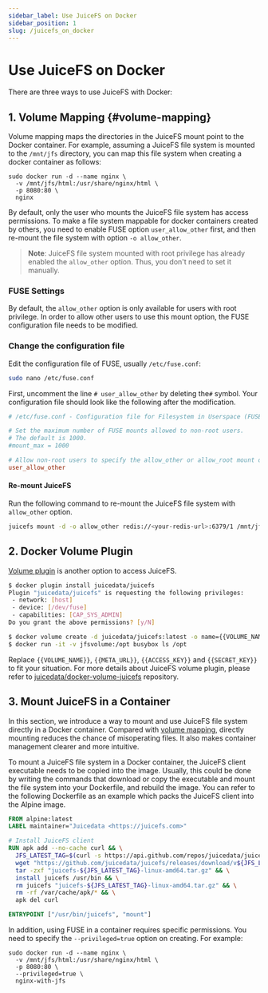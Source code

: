 ```yaml
---
sidebar_label: Use JuiceFS on Docker
sidebar_position: 1
slug: /juicefs_on_docker
---
```

# Use JuiceFS on Docker

There are three ways to use JuiceFS with Docker:

## 1. Volume Mapping {#volume-mapping}

Volume mapping maps the directories in the JuiceFS mount point to the Docker container. For example, assuming a JuiceFS file system is mounted to the `/mnt/jfs` directory, you can map this file system when creating a docker container as follows:

```shell
sudo docker run -d --name nginx \
  -v /mnt/jfs/html:/usr/share/nginx/html \
  -p 8080:80 \
  nginx
```

By default, only the user who mounts the JuiceFS file system has access permissions. To make a file system mappable for docker containers created by others, you need to enable FUSE option `user_allow_other` first, and then re-mount the file system with option `-o allow_other`.

> **Note**: JuiceFS file system mounted with root privilege has already enabled the `allow_other` option. Thus, you don't need to set it manually.

### FUSE Settings

By default, the `allow_other` option is only available for users with root privilege. In order to allow other users to use this mount option, the FUSE configuration file needs to be modified.

### Change the configuration file

Edit the configuration file of FUSE, usually `/etc/fuse.conf`:

```sh
sudo nano /etc/fuse.conf
```

First, uncomment the line `# user_allow_other` by deleting the`#` symbol. Your configuration file should look like the following after the modification.

```conf
# /etc/fuse.conf - Configuration file for Filesystem in Userspace (FUSE)

# Set the maximum number of FUSE mounts allowed to non-root users.
# The default is 1000.
#mount_max = 1000

# Allow non-root users to specify the allow_other or allow_root mount options.
user_allow_other
```

#### Re-mount JuiceFS

Run the following command to re-mount the JuiceFS file system with `allow_other` option.

```sh
juicefs mount -d -o allow_other redis://<your-redis-url>:6379/1 /mnt/jfs
```

## 2. Docker Volume Plugin

[Volume plugin](https://docs.docker.com/engine/extend/) is another option to access JuiceFS.

```sh
$ docker plugin install juicedata/juicefs
Plugin "juicedata/juicefs" is requesting the following privileges:
 - network: [host]
 - device: [/dev/fuse]
 - capabilities: [CAP_SYS_ADMIN]
Do you grant the above permissions? [y/N]

$ docker volume create -d juicedata/juicefs:latest -o name={{VOLUME_NAME}} -o metaurl={{META_URL}} -o access-key={{ACCESS_KEY}} -o secret-key={{SECRET_KEY}} jfsvolume
$ docker run -it -v jfsvolume:/opt busybox ls /opt
```

Replace `{{VOLUME_NAME}}`, `{{META_URL}}`, `{{ACCESS_KEY}}` and `{{SECRET_KEY}}` to fit your situation. For more details about JuiceFS volume plugin, please refer to [juicedata/docker-volume-juicefs](https://github.com/juicedata/docker-volume-juicefs) repository.

## 3. Mount JuiceFS in a Container

In this section, we introduce a way to mount and use JuiceFS file system directly in a Docker container. Compared with [volume mapping](#volume-mapping), directly mounting reduces the chance of misoperating files. It also makes container management clearer and more intuitive.

To mount a JuiceFS file system in a Docker container, the JuiceFS client executable needs to be copied into the image. Usually, this could be done by writing the commands that download or copy the executable and mount the file system into your Dockerfile, and rebuild the image. You can refer to the following Dockerfile as an example which packs the JuiceFS client into the Alpine image.

```dockerfile
FROM alpine:latest
LABEL maintainer="Juicedata <https://juicefs.com>"

# Install JuiceFS client
RUN apk add --no-cache curl && \
  JFS_LATEST_TAG=$(curl -s https://api.github.com/repos/juicedata/juicefs/releases/latest | grep 'tag_name' | cut -d '"' -f 4 | tr -d 'v') && \
  wget "https://github.com/juicedata/juicefs/releases/download/v${JFS_LATEST_TAG}/juicefs-${JFS_LATEST_TAG}-linux-amd64.tar.gz" && \
  tar -zxf "juicefs-${JFS_LATEST_TAG}-linux-amd64.tar.gz" && \
  install juicefs /usr/bin && \
  rm juicefs "juicefs-${JFS_LATEST_TAG}-linux-amd64.tar.gz" && \
  rm -rf /var/cache/apk/* && \
  apk del curl

ENTRYPOINT ["/usr/bin/juicefs", "mount"]
```

In addition, using FUSE in a container requires specific permissions. You need to specify the `--privileged=true` option on creating. For example:

```shell
sudo docker run -d --name nginx \
  -v /mnt/jfs/html:/usr/share/nginx/html \
  -p 8080:80 \
  --privileged=true \
  nginx-with-jfs
```
